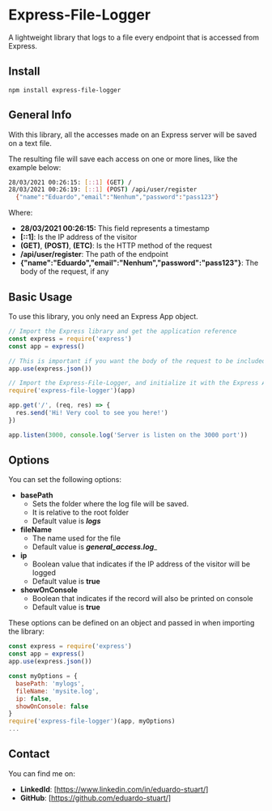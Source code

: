 # Express-File-Logger

A lightweight library that logs to a file every endpoint that is accessed from Express.

## Install

```
npm install express-file-logger
```

## General Info

With this library, all the accesses made on an Express server will be saved on a text file.

The resulting file will save each access on one or more lines, like the example below:

```bash
28/03/2021 00:26:15: [::1] (GET) /
28/03/2021 00:26:19: [::1] (POST) /api/user/register
  {"name":"Eduardo","email":"Nenhum","password":"pass123"}
```

Where:
  * **28/03/2021 00:26:15:** This field represents a timestamp
  * **[::1]**: Is the IP address of the visitor
  * **(GET)**, **(POST)**, **(ETC)**: Is the HTTP method of the request
  * **/api/user/register**: The path of the endpoint
  * **{"name":"Eduardo","email":"Nenhum","password":"pass123"}**: The body of the request, if any


## Basic Usage

To use this library, you only need an Express App object.

```javascript
// Import the Express library and get the application reference
const express = require('express')
const app = express()

// This is important if you want the body of the request to be included on the logs
app.use(express.json())

// Import the Express-File-Logger, and initialize it with the Express Application
require('express-file-logger')(app)

app.get('/', (req, res) => {
  res.send('Hi! Very cool to see you here!')
})

app.listen(3000, console.log('Server is listen on the 3000 port'))
```

## Options

You can set the following options:

  * **basePath**
    - Sets the folder where the log file will be saved.
    - It is relative to the root folder
    - Default value is **_logs_**
  * **fileName**
    - The name used for the file
    - Default value is _**general_access.log**__ 
  * **ip**
    - Boolean value that indicates if the IP address of the visitor will be logged
    - Default value is **true**
  * **showOnConsole**
    - Boolean that indicates if the record will also be printed on console
    - Default value is **true**

These options can be defined on an object and passed in when importing the library:

```javascript
const express = require('express')
const app = express()
app.use(express.json())

const myOptions = {
  basePath: 'mylogs',
  fileName: 'mysite.log',
  ip: false,
  showOnConsole: false
}
require('express-file-logger')(app, myOptions)
...
```

## Contact

You can find me on:
  * **LinkedId**: [https://www.linkedin.com/in/eduardo-stuart/]
  * **GitHub**: [https://github.com/eduardo-stuart/]